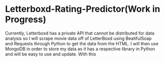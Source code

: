 # Letterboxd-Rating-Predictor(Work in Progress)
Currently, Letterboxd has a private API that cannot be distributed for data analysis so I will scrape movie data off of LetterBoxd using BeatifulSoap and Requests through Python to get the data from the HTML. I will then use MongoDB in order to store my data as it has a respective library in Python and will be easy to use and update. With this 
